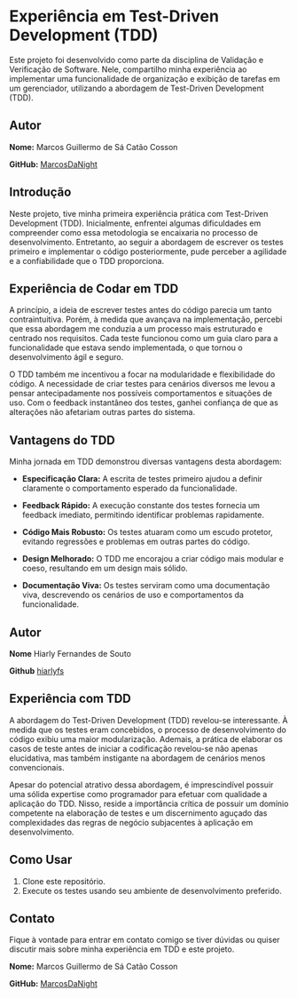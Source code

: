 # Experiência em Test-Driven Development (TDD)

Este projeto foi desenvolvido como parte da disciplina de Validação e Verificação de Software. Nele, compartilho minha experiência ao implementar uma funcionalidade de organização e exibição de tarefas em um gerenciador, utilizando a abordagem de Test-Driven Development (TDD). 

## Autor

**Nome:** Marcos Guillermo de Sá Catão Cosson

**GitHub:** [MarcosDaNight](https://github.com/MarcosDaNight)

## Introdução

Neste projeto, tive minha primeira experiência prática com Test-Driven Development (TDD). Inicialmente, enfrentei algumas dificuldades em compreender como essa metodologia se encaixaria no processo de desenvolvimento. Entretanto, ao seguir a abordagem de escrever os testes primeiro e implementar o código posteriormente, pude perceber a agilidade e a confiabilidade que o TDD proporciona.

## Experiência de Codar em TDD

A princípio, a ideia de escrever testes antes do código parecia um tanto contraintuitiva. Porém, à medida que avançava na implementação, percebi que essa abordagem me conduzia a um processo mais estruturado e centrado nos requisitos. Cada teste funcionou como um guia claro para a funcionalidade que estava sendo implementada, o que tornou o desenvolvimento ágil e seguro.

O TDD também me incentivou a focar na modularidade e flexibilidade do código. A necessidade de criar testes para cenários diversos me levou a pensar antecipadamente nos possíveis comportamentos e situações de uso. Com o feedback instantâneo dos testes, ganhei confiança de que as alterações não afetariam outras partes do sistema.

## Vantagens do TDD

Minha jornada em TDD demonstrou diversas vantagens desta abordagem:

- **Especificação Clara:** A escrita de testes primeiro ajudou a definir claramente o comportamento esperado da funcionalidade.
  
- **Feedback Rápido:** A execução constante dos testes fornecia um feedback imediato, permitindo identificar problemas rapidamente.

- **Código Mais Robusto:** Os testes atuaram como um escudo protetor, evitando regressões e problemas em outras partes do código.
  
- **Design Melhorado:** O TDD me encorajou a criar código mais modular e coeso, resultando em um design mais sólido.

- **Documentação Viva:** Os testes serviram como uma documentação viva, descrevendo os cenários de uso e comportamentos da funcionalidade.

## Autor

**Nome** Hiarly Fernandes de Souto

**Github** [hiarlyfs](https://github.com/hiarlyfs)

## Experiência com TDD

A abordagem do Test-Driven Development (TDD) revelou-se interessante. À medida que os testes eram concebidos, o processo de desenvolvimento do código exibiu uma maior modularização. Ademais, a prática de elaborar os casos de teste antes de iniciar a codificação revelou-se não apenas elucidativa, mas também instigante na abordagem de cenários menos convencionais.

Apesar do potencial atrativo dessa abordagem, é imprescindível possuir uma sólida expertise como programador para efetuar com qualidade a aplicação do TDD. Nisso, reside a importância crítica de possuir um domínio competente na elaboração de testes e um discernimento aguçado das complexidades das regras de negócio subjacentes à aplicação em desenvolvimento.


## Como Usar

1. Clone este repositório.
2. Execute os testes usando seu ambiente de desenvolvimento preferido.

## Contato

Fique à vontade para entrar em contato comigo se tiver dúvidas ou quiser discutir mais sobre minha experiência em TDD e este projeto.

**Nome:** Marcos Guillermo de Sá Catão Cosson

**GitHub:** [MarcosDaNight](https://github.com/MarcosDaNight)
